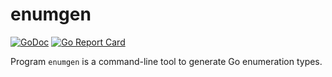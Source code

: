 # enumgen

[![GoDoc](https://img.shields.io/static/v1?label=godoc&message=reference&color=white)](https://pkg.go.dev/github.com/creachadair/enumgen)
[![Go Report Card](https://goreportcard.com/badge/github.com/creachadair/enumgen)](https://goreportcard.com/report/github.com/creachadair/enumgen)

Program `enumgen` is a command-line tool to generate Go enumeration types.
